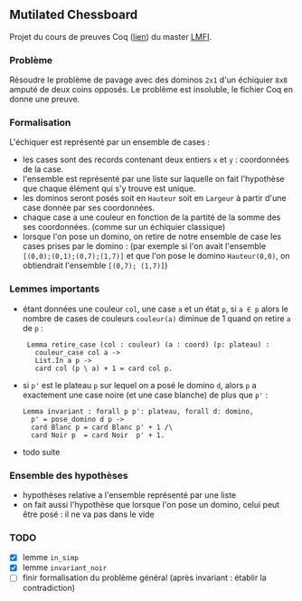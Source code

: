 ## Mutilated Chessboard

Projet du cours de preuves Coq ([lien](https://master.math.univ-paris-diderot.fr/modules/m2lmfi-preuveform/))
du master [LMFI](https://master.math.univ-paris-diderot.fr/annee/m2-lmfi/).

### Problème

Résoudre le problème de pavage avec des dominos `2x1` d'un échiquier `8x8` amputé de deux coins opposés.
Le problème est insoluble, le fichier Coq en donne une preuve.

### Formalisation

L'échiquer est représenté par un ensemble de cases :
- les cases sont des records contenant deux entiers `x` et `y` : coordonnées de la case.
- l'ensemble est représenté par une liste sur laquelle on fait l'hypothèse que chaque élément qui s'y trouve est unique.
- les dominos seront posés soit en `Hauteur` soit en `Largeur` à partir d'une case donnée par ses coordonnées.
- chaque case a une couleur en fonction de la partité de la somme des ses coordonnées. (comme sur un échiquier classique)
- lorsque l'on pose un domino, on retire de notre ensemble de case les cases prises par le domino :
  (par exemple si l'on avait l'ensemble `[(0,0);(0,1);(0,7);(1,7)]` et que l'on pose le domino `Hauteur(0,0)`, 
   on obtiendrait l'ensemble `[(0,7); (1,7)]`)

### Lemmes importants

- étant données une couleur `col`, une case `a` et un état `p`, si `a ∈ p` alors le nombre de cases de couleurs
  `couleur(a)` diminue de 1 quand on retire `a` de `p` :
  ```coq
   Lemma retire_case (col : couleur) (a : coord) (p: plateau) :
     couleur_case col a ->
     List.In a p ->
     card col (p \ a) + 1 = card col p.
    ```
- si `p'` est le plateau `p` sur lequel on a posé le domino `d`, alors
  `p` a exactement une case noire (et une case blanche) de plus que `p'` :
  ```coq
  Lemma invariant : forall p p': plateau, forall d: domino,
    p' = pose_domino d p ->
    card Blanc p = card Blanc p' + 1 /\
    card Noir p  = card Noir  p' + 1.
  ```
- todo suite


### Ensemble des hypothèses

- hypothèses relative a l'ensemble représenté par une liste
- on fait aussi l'hypothèse que lorsque l'on pose un domino, celui peut être posé : il ne va pas dans le vide


### TODO

- [x] lemme `in_simp`
- [x] lemme `invariant_noir`
- [ ] finir formalisation du problème général (après invariant : établir la contradiction)
